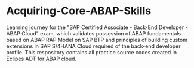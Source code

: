 # Acquiring-Core-ABAP-Skills
Learning journey for the "SAP Certified Associate - Back-End Developer - ABAP Cloud" exam, which validates possession of ABAP fundamentals based on ABAP RAP Model on SAP BTP and principles of building custom extensions in SAP S/4HANA Cloud required of the back-end developer profile. This respository contains all practice source codes created in Eclipes ADT for ABAP cloud.
